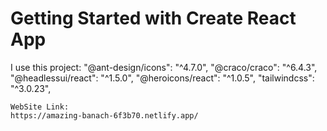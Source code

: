 # Getting Started with Create React App

I use this project:
    "@ant-design/icons": "^4.7.0",
    "@craco/craco": "^6.4.3",
    "@headlessui/react": "^1.5.0",
    "@heroicons/react": "^1.0.5",
    "tailwindcss": "^3.0.23",
    
    WebSite Link:
    https://amazing-banach-6f3b70.netlify.app/
    
   
